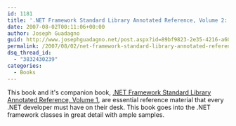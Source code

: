 ```yaml
---
id: 1181
title: '.NET Framework Standard Library Annotated Reference, Volume 2: Networking Library, Reflection Library, and XML Library'
date: 2007-08-02T00:11:06+00:00
author: Joseph Guadagno
guid: http://www.josephguadagno.net/post.aspx?id=89bf9823-2e35-4216-a600-7b14ce15a976
permalink: /2007/08/02/net-framework-standard-library-annotated-reference-volume-2-networking-library-reflection-library-and-xml-library/
dsq_thread_id:
  - "3832430239"
categories:
  - Books
---
```


This book and it's companion book, [.NET Framework Standard Library Annotated Reference, Volume 1](/2007/08/02/framework-design-guidelines-conventions-idioms-and-patterns-for-reusable-net-libraries/), are essential reference material that every .NET developer must have on their desk. This book goes into the .NET framework classes in great detail with ample samples.